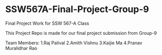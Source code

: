 # SSW567A-Final-Project-Group-9
Final Project Work for SSW 567-A Class

This Project Repo is made for our final project submission from Group-9

Team Members:
1.Raj Palival
2.Amith Vishnu
3.Kaijie Ma
4.Pranav Muralidhar Rao
